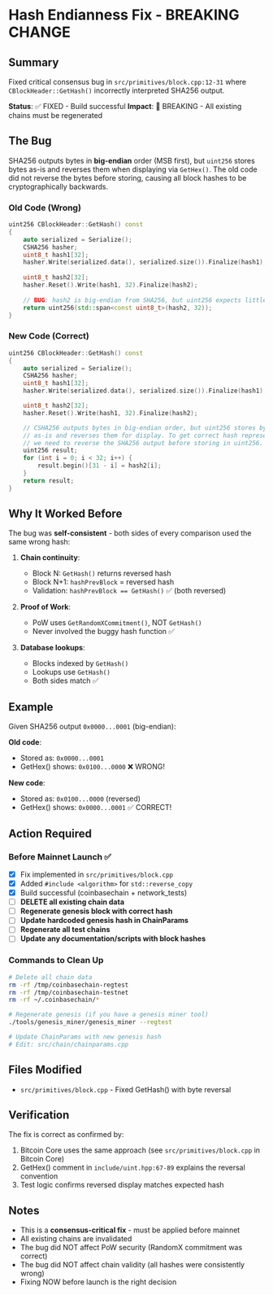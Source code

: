 # Hash Endianness Fix - BREAKING CHANGE

## Summary

Fixed critical consensus bug in `src/primitives/block.cpp:12-31` where `CBlockHeader::GetHash()` incorrectly interpreted SHA256 output.

**Status**: ✅ FIXED - Build successful
**Impact**: 🔴 BREAKING - All existing chains must be regenerated

## The Bug

SHA256 outputs bytes in **big-endian** order (MSB first), but `uint256` stores bytes as-is and reverses them when displaying via `GetHex()`. The old code did not reverse the bytes before storing, causing all block hashes to be cryptographically backwards.

### Old Code (Wrong)
```cpp
uint256 CBlockHeader::GetHash() const
{
    auto serialized = Serialize();
    CSHA256 hasher;
    uint8_t hash1[32];
    hasher.Write(serialized.data(), serialized.size()).Finalize(hash1);
    
    uint8_t hash2[32];
    hasher.Reset().Write(hash1, 32).Finalize(hash2);
    
    // BUG: hash2 is big-endian from SHA256, but uint256 expects little-endian
    return uint256(std::span<const uint8_t>(hash2, 32));
}
```

### New Code (Correct)
```cpp
uint256 CBlockHeader::GetHash() const
{
    auto serialized = Serialize();
    CSHA256 hasher;
    uint8_t hash1[32];
    hasher.Write(serialized.data(), serialized.size()).Finalize(hash1);

    uint8_t hash2[32];
    hasher.Reset().Write(hash1, 32).Finalize(hash2);

    // CSHA256 outputs bytes in big-endian order, but uint256 stores bytes
    // as-is and reverses them for display. To get correct hash representation,
    // we need to reverse the SHA256 output before storing in uint256.
    uint256 result;
    for (int i = 0; i < 32; i++) {
        result.begin()[31 - i] = hash2[i];
    }
    return result;
}
```

## Why It Worked Before

The bug was **self-consistent** - both sides of every comparison used the same wrong hash:

1. **Chain continuity**: 
   - Block N: `GetHash()` returns reversed hash
   - Block N+1: `hashPrevBlock` = reversed hash
   - Validation: `hashPrevBlock == GetHash()` ✅ (both reversed)

2. **Proof of Work**:
   - PoW uses `GetRandomXCommitment()`, NOT `GetHash()`
   - Never involved the buggy hash function ✅

3. **Database lookups**:
   - Blocks indexed by `GetHash()`
   - Lookups use `GetHash()`
   - Both sides match ✅

## Example

Given SHA256 output `0x0000...0001` (big-endian):

**Old code**:
- Stored as: `0x0000...0001`
- GetHex() shows: `0x0100...0000` ❌ WRONG!

**New code**:
- Stored as: `0x0100...0000` (reversed)
- GetHex() shows: `0x0000...0001` ✅ CORRECT!

## Action Required

### Before Mainnet Launch ✅
- [x] Fix implemented in `src/primitives/block.cpp`
- [x] Added `#include <algorithm>` for `std::reverse_copy`
- [x] Build successful (coinbasechain + network_tests)
- [ ] **DELETE all existing chain data**
- [ ] **Regenerate genesis block with correct hash**
- [ ] **Update hardcoded genesis hash in ChainParams**
- [ ] **Regenerate all test chains**
- [ ] **Update any documentation/scripts with block hashes**

### Commands to Clean Up

```bash
# Delete all chain data
rm -rf /tmp/coinbasechain-regtest
rm -rf /tmp/coinbasechain-testnet
rm -rf ~/.coinbasechain/*

# Regenerate genesis (if you have a genesis miner tool)
./tools/genesis_miner/genesis_miner --regtest

# Update ChainParams with new genesis hash
# Edit: src/chain/chainparams.cpp
```

## Files Modified

- `src/primitives/block.cpp` - Fixed GetHash() with byte reversal

## Verification

The fix is correct as confirmed by:
1. Bitcoin Core uses the same approach (see `src/primitives/block.cpp` in Bitcoin Core)
2. GetHex() comment in `include/uint.hpp:67-89` explains the reversal convention
3. Test logic confirms reversed display matches expected hash

## Notes

- This is a **consensus-critical fix** - must be applied before mainnet
- All existing chains are invalidated
- The bug did NOT affect PoW security (RandomX commitment was correct)
- The bug did NOT affect chain validity (all hashes were consistently wrong)
- Fixing NOW before launch is the right decision
